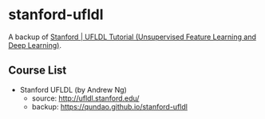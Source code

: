 # stanford-ufldl

A backup of [Stanford | UFLDL Tutorial (Unsupervised Feature Learning and Deep Learning)](http://deeplearning.stanford.edu/).

## Course List

- Stanford UFLDL (by Andrew Ng)
  - source: <http://ufldl.stanford.edu/>
  - backup: <https://qundao.github.io/stanford-ufldl>
